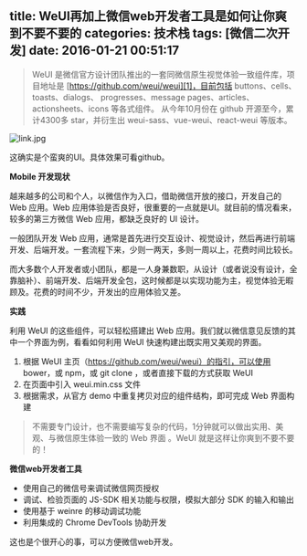 title: WeUI再加上微信web开发者工具是如何让你爽到不要不要的
categories: 技术栈
tags: [微信二次开发]
date: 2016-01-21 00:51:17
---
> WeUI 是微信官方设计团队推出的一套同微信原生视觉体验一致组件库，项目地址是
> [https://github.com/weui/weui][1]，目前包括 buttons、cells、toasts、dialogs、
> progresses、message pages、articles、actionsheets、icons 等各式组件。 从今年10月份在
> github 开源至今，累计4300多 star，并衍生出 weui-sass、vue-weui、react-weui 等版本。

![link.jpg][2]

这确实是个蛮爽的UI。具体效果可看github。

**Mobile 开发现状**

越来越多的公司和个人，以微信作为入口，借助微信开放的接口，开发自己的 Web 应用。Web 应用体验是否良好，很重要的一点就是UI。就目前的情况看来，较多的第三方微信 Web 应用，都缺乏良好的 UI 设计。

一般团队开发 Web 应用，通常是首先进行交互设计、视觉设计，然后再进行前端开发、后端开发。一套流程下来，少则一两天，多则一周以上，花费时间比较长。

而大多数个人开发者或小团队，都是一人身兼数职，从设计（或者说没有设计，全靠脑补）、前端开发、后端开发全包，这时候都是以实现功能为主，视觉体验无暇顾及。花费的时间不少，开发出的应用体验又差。

**实践**

利用 WeUI 的这些组件，可以轻松搭建出 Web 应用。我们就以微信意见反馈的其中一个界面为例，看看如何利用 WeUI 快速构建出既实用又美观的界面。

1. 根据 WeUI 主页（https://github.com/weui/weui）的指引，可以使用 bower，或 npm，或 git clone ，或者直接下载的方式获取 WeUI
2. 在页面中引入 weui.min.css 文件
3. 根据需求，从官方 demo 中重复拷贝对应的组件结构，即可完成 Web 界面构建

> 不需要专门设计，也不需要编写复杂的代码，1分钟就可以做出实用、美观、与微信原生体验一致的 Web 界面 。WeUI
> 就是这样让你爽到不要不要的！

**微信web开发者工具**

 - 使用自己的微信号来调试微信网页授权
 - 调试、检验页面的 JS-SDK 相关功能与权限，模拟大部分 SDK 的输入和输出
 - 使用基于 weinre 的移动调试功能
 - 利用集成的 Chrome DevTools 协助开发

这也是个很开心的事，可以方便微信web开发。

  [1]: https://github.com/weui/weui
  [2]: http://www.ghostsf.com/usr/uploads/2016/01/321840859.jpg
